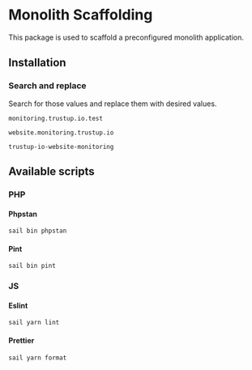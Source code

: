 # Monolith Scaffolding

This package is used to scaffold a preconfigured monolith application.

## Installation

### Search and replace

Search for those values and replace them with desired values.

```shell
monitoring.trustup.io.test
```

```shell
website.monitoring.trustup.io
```

```shell
trustup-io-website-monitoring
```

## Available scripts

### PHP

#### Phpstan

```shell
sail bin phpstan
```

#### Pint

```shell
sail bin pint
```

### JS

#### Eslint

```shell
sail yarn lint
```

#### Prettier

```shell
sail yarn format
```
